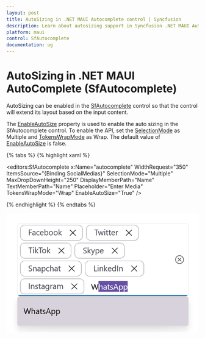 ```yaml
---
layout: post
title: AutoSizing in .NET MAUI Autocomplete control | Syncfusion
description: Learn about autosizing support in Syncfusion .NET MAUI Autocomplete (SfAutocomplete) control and more.
platform: maui
control: SfAutocomplete
documentation: ug
---
```


# AutoSizing in .NET MAUI AutoComplete (SfAutocomplete)

AutoSizing can be enabled in the [SfAutocomplete](https://help.syncfusion.com/cr/maui/Syncfusion.Maui.Inputs.SfAutocomplete.html) control so that the control will extend its layout based on the input content.

The [EnableAutoSize](https://help.syncfusion.com/cr/maui/Syncfusion.Maui.Inputs.SfAutocomplete.html#Syncfusion_Maui_Inputs_SfAutocomplete_EnableAutoSize) property is used to enable the auto sizing in the SfAutocomplete control. To enable the API, set the [SelectionMode](https://help.syncfusion.com/cr/maui/Syncfusion.Maui.Inputs.SfAutocomplete.html#Syncfusion_Maui_Inputs_SfAutocomplete_SelectionMode) as Multiple and [TokensWrapMode](https://help.syncfusion.com/cr/maui/Syncfusion.Maui.Inputs.SfAutocomplete.html#Syncfusion_Maui_Inputs_SfAutocomplete_TokensWrapMode) as Wrap. The default value of [EnableAutoSize](https://help.syncfusion.com/cr/maui/Syncfusion.Maui.Inputs.SfAutocomplete.html#Syncfusion_Maui_Inputs_SfAutocomplete_EnableAutoSize) is false.

{% tabs %}
{% highlight xaml %}

<editors:SfAutocomplete x:Name="autocomplete"
             WidthRequest="350"
             ItemsSource="{Binding SocialMedias}"
             SelectionMode="Multiple"
             MaxDropDownHeight="250"
             DisplayMemberPath="Name"
             TextMemberPath="Name"
             Placeholder="Enter Media"
             TokensWrapMode="Wrap"
             EnableAutoSize="True" />

{% endhighlight %}
{% endtabs %}

![.NET MAUI Autocomplete AutoSize.](Images/AutoSizing/net-maui-autocomplete-autosize.png)

